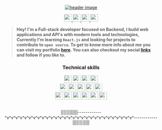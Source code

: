 <p align="center">
  <a href="https://rupali-codes.netlify.app">
  <img src="https://user-images.githubusercontent.com/78981177/208293926-465377eb-4812-4c4a-b312-0e66281a697c.png" alt="header image"/>
  </a>
</p>

<p align="center">
  <a href="https://twitter.com/rupali_codes">
    <img src="https://img.shields.io/badge/-Twitter-03a9fc" height=25/>
    
  </a>
  
   <a href="https://rupali-codes.netlify.app">
    <img src="https://img.shields.io/badge/-Portfolio-fcc203" height=25/>
  </a>
  
  <a href="https://www.linkedin.com/in/rupali-codes">
    <img src="https://img.shields.io/badge/-Linkedin-0681bf" height=25/>
  </a>
  
   <a href="mailto:rupali7487@gmail.com">
    <img src="https://img.shields.io/badge/-Email-0bb806" height=25/>
  </a>
 
</p>

> **Hey! I'm a Full-stack developer focused on Backend, I build web applications and API's with modern tools and technologies, Currently I'm learning ```React.js``` and looking for projects to contribute to ```open source```. To get to know more info about me you can visit my portfolio [here](https://rupali-codes.netlify.app). You can also checkout my social [links]((https://linktr.ee/rupali_codes)) and follow if you like to.**

### <p align="center">Technical skills</p>

<div align="center">
  <img src="https://img.shields.io/badge/-JavaScript-f7f302" height=25/> 
  <img src="https://img.shields.io/badge/-Node.js-green" height=25/> 
  <img src="https://img.shields.io/badge/-MongoDB-1d6e32" height=25/> 
  <img src="https://img.shields.io/badge/-Express.js-9fa4a6" height=25/> <br/> 
  <img src="https://img.shields.io/badge/-Mongoose.js-birghtgreen" height=25/> 
  <img src="https://img.shields.io/badge/-React.js-cyan" height=25/>
  <img src="https://img.shields.io/badge/-JWT-fc0af8" height=25/>
  <img src="https://img.shields.io/badge/-HTML5-critical" height=25/> 
  <img src="https://img.shields.io/badge/-CSS3-blue" height=25/> <br/> 
  <img src="https://img.shields.io/badge/-Bootsrtap-blueviolet" height=25/> 
  <img src="https://img.shields.io/badge/-TailwindCSS-9cf" height=25/> 
  <img src="https://img.shields.io/badge/-MySQL-065b70" height=25/>
  <img src="https://img.shields.io/badge/-Github-1a1619" height=25/> 
  <img src="https://img.shields.io/badge/-Git-red" height=25/> 
  <img src="https://img.shields.io/badge/-Wordpress-02aef7" height=25/> 
</div>


<p align="center">
  <br/>
 ||||||||||||------------^v^v^v^v^v^v^v^v^v^v^v^v^v^v^v^v^v^v^v^v^v^v^v^v^v^v^v^v^v^------------||||||||||||
</p>
